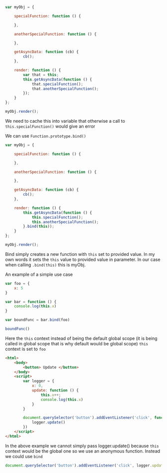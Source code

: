 
``` Javascript
var myObj = {

    specialFunction: function () {

    },

    anotherSpecialFunction: function () {

    },

    getAsyncData: function (cb) {
        cb();
    },

    render: function () {
        var that = this;
        this.getAsyncData(function () {
            that.specialFunction();
            that.anotherSpecialFunction();
        });
    }
};

myObj.render();
```
We need to cache this into variable that otherwise a call to `this.specialFunction()` would give an error

We can use `Function.prototype.bind()` 

``` Javascript
var myObj = {

    specialFunction: function () {

    },

    anotherSpecialFunction: function () {

    },

    getAsyncData: function (cb) {
        cb();
    },

    render: function () {
        this.getAsyncData(function () {
            this.specialFunction();
            this.anotherSpecialFunction();
        }.bind(this));
    }
};

myObj.render();
```
Bind simply creates a new function with `this` set to provided value. In my own words it sets the `this` value to provided value in parameter. In our case when calling `.bind(this)` this is myObj.

An example of a simple use case

``` Javascript
var foo = {
    x: 5
}

var bar = function () {
    console.log(this.x)
}

var boundFunc = bar.bind(foo)

boundFunc()
```

Here the `this` context instead of being the default global scope (it is being called in global scope that is why default would be global scope) `this` context is set to `foo`

``` HTML
<html>
    <body>
        <button> Update </button>
    </body>
    <script>
        var logger = {
            x: 0,
            update: function () {
                this.x++;
                console.log(this.x)
            }
        }

        document.querySelector('button').addEventListener('click', function() {
            logger.update()
        })
    </script>
</html>
```

In the above example we cannot simply pass logger.update() because `this` context would be the global one so we use an anonymous function. Instead we could use `bind`

``` Javascript
document.querySelector('button').addEventListener('click', logger.update.bind(logger))